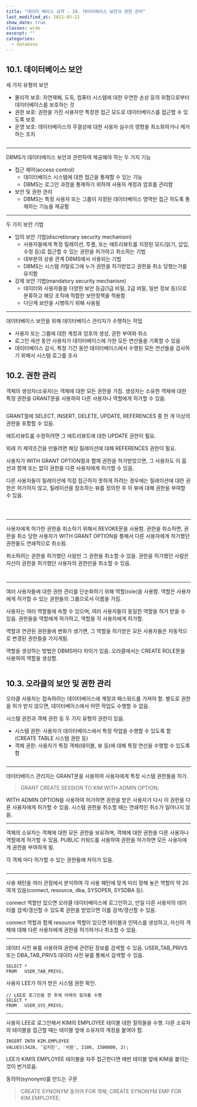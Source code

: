 ```yaml
---
title: "데이터 베이스 요약 - 10. 데이터베이스 보안과 권한 관리"
last_modified_at: 2021-03-12
show_date: true
classes: wide
excerpt: ""
categories:
  - database
---
```


## 10.1. 데이터베이스 보안
세 가지 유형의 보안 
- 물리적 보호: 자연재해, 도둑, 컴퓨터 시스템에 대한 우연한 손상 등의 위험으로부터 데이터베이스를 보호하는 것 
- 권한 보호: 권한을 가진 사용자만 특정한 접근 모드로 데이터베이스를 접근할 수 있도록 보호 
- 운영 보호: 데이터베이스의 무결성에 대한 사용자 실수의 영향을 최소화하거나 제거하는 조치 

<figure style="width: 600px" class="align-center">
 	<img src="{{ '/assets/img/2021-03-12-database_system_10/1.png' }}" alt=""> 
</figure> 

---

DBMS가 데이터베이스 보안과 관련하여 제공해야 하는 두 가지 기능 
- 접근 제어(access control) 
   - 데이터베이스 시스템에 대한 접근을 통제할 수 있는 기능 
   - DBMS는 로그인 과정을 통제하기 위하여 사용자 계정과 암호를 관리함 
- 보안 및 권한 관리 
   - DBMS는 특정 사용자 또는 그룹이 지정된 데이터베이스 영역만 접근 하도록 통제하는 기능을 제공함 

---

두 가지 보안 기법
- 임의 보안 기법(discretionary security mechanism) 
   - 사용자들에게 특정 릴레이션, 투플, 또는 애트리뷰트를 지정된 모드(읽기, 삽입,수정 등)로 접근할 수 있는 권한을 허가하고 취소하는 기법 
   - 대부분의 상용 관계 DBMS에서 사용되는 기법 
   - DBMS는 시스템 카탈로그에 누가 권한을 허가받았고 권한을 취소 당했는가를 유지함 
- 강제 보안 기법(mandatory security mechanism) 
   - 데이터와 사용자들을 다양한 보안 등급(1급 비밀, 2급 비밀, 일반 정보 등)으로 분류하고 해당 조직에 적합한 보안정책을 적용함 
   - 다단계 보안을 시행하기 위해 사용됨 

---

데이터베이스 보안을 위해 데이터베이스 관리자가 수행하는 작업
- 사용자 또는 그룹에 대한 계정과 암호의 생성, 권한 부여와 취소 
- 로그인 세션 동안 사용자가 데이터베이스에 가한 모든 연산들을 기록할 수 있음 
- 데이터베이스 감사, 특정 기간 동안 데이터베이스에서 수행된 모든 연산들을 검사하기 위해서 시스템 로그를 조사 

## 10.2. 권한 관리
객체의 생성자(소유자)는 객체에 대한 모든 권한을 가짐. 
생성자는 소유한 객체에 대한 특정 권한을 GRANT문을 사용하여 다른 사용자나 역할에게 허가할 수 있음. 

<figure style="width: 600px" class="align-center">
 	<img src="{{ '/assets/img/2021-03-12-database_system_10/2.png' }}" alt=""> 
</figure> 

GRANT절에 SELECT, INSERT, DELETE, UPDATE, REFERENCES 중 한 개 이상의 권한을 포함할 수 있음. 

애트리뷰트를 수정하려면 그 애트리뷰트에 대한 UPDATE 권한이 필요. 

외래 키 제약조건을 만들려면 해당 릴레이션에 대해 REFERENCES 권한이 필요. 

사용자가 WITH GRANT OPTION절과 함께 권한을 허가받았으면, 그 사용자도 이 옵션과 함께 또는 없이 권한을 다른 사용자에게 허가할 수 있음. 

다른 사용자들이 릴레이션에 직접 접근하지 못하게 하려는 경우에는 릴레이션에 대한 권한은 허가하지 않고, 
릴레이션을 참조하는 뷰를 정의한 후 이 뷰에 대해 권한을 부여할 수 있음.

<figure style="width: 600px" class="align-center">
 	<img src="{{ '/assets/img/2021-03-12-database_system_10/3.png' }}" alt=""> 
</figure>

<figure style="width: 600px" class="align-center">
 	<img src="{{ '/assets/img/2021-03-12-database_system_10/4.png' }}" alt=""> 
</figure>

<figure style="width: 600px" class="align-center">
 	<img src="{{ '/assets/img/2021-03-12-database_system_10/5.png' }}" alt=""> 
</figure>

---

사용자에게 허가한 권한을 취소하기 위해서 REVOKE문을 사용함. 
권한을 취소하면, 권한을 취소 당한 사용자가 WITH GRANT OPTION을 통해서 다른 사용자에게 허가했던 권한들도 연쇄적으로 취소됨. 

취소하려는 권한을 허가했던 사람만 그 권한을 취소할 수 있음. 
권한을 허가했던 사람은 자신이 권한을 허가했던 사용자의 권한만을 취소할 수 있음. 

<figure style="width: 600px" class="align-center">
 	<img src="{{ '/assets/img/2021-03-12-database_system_10/6.png' }}" alt=""> 
</figure>

<figure style="width: 600px" class="align-center">
 	<img src="{{ '/assets/img/2021-03-12-database_system_10/7.png' }}" alt=""> 
</figure>

---

여러 사용자들에 대한 권한 관리를 단순화하기 위해 역할(role)을 사용함. 
역할은 사용자에게 허가할 수 있는 권한들의 그룹으로서 이름을 가짐. 

사용자는 여러 역할들에 속할 수 있으며, 여러 사용자들이 동일한 역할을 허가 받을 수 있음. 
권한들을 역할에게 허가하고, 역할을 각 사용자에게 허가함. 

역할과 연관된 권한들에 변화가 생기면, 그 역할을 허가받은 모든 사용자들은 자동적으로 변경된 권한들을 가지게됨. 

역할을 생성하는 방법은 DBMS마다 차이가 있음. 
오라클에서는 CREATE ROLE문을 사용하여 역할을 생성함. 

<figure style="width: 600px" class="align-center">
 	<img src="{{ '/assets/img/2021-03-12-database_system_10/8.png' }}" alt=""> 
</figure>

## 10.3. 오라클의 보안 및 권한 관리
오라클 사용자는 접속하려는 데이터베이스에 계정과 패스워드를 가져야 함. 
별도로 권한을 허가 받지 않으면, 데이터베이스에서 어떤 작업도 수행할 수 없음. 

시스템 권한과 객체 권한 등 두 가지 유형의 권한이 있음. 
- 시스템 권한: 사용자가 데이터베이스에서 특정 작업을 수행할 수 있도록 함(CREATE TABLE 시스템 권한 등) 
- 객체 권한: 사용자가 특정 객체(테이블, 뷰 등)에 대해 특정 연산을 수행할 수 있도록 함 

<figure style="width: 600px" class="align-center">
 	<img src="{{ '/assets/img/2021-03-12-database_system_10/9.png' }}" alt=""> 
</figure>

---

데이터베이스 관리자는 GRANT문을 사용하여 사용자에게 특정 시스템 권한들을 허가. 
> GRANT CREATE SESSION TO KIM WITH ADMIN OPTION;

WITH ADMIN OPTION을 사용하여 허가하면 권한을 받은 사용자가 다시 이 권한을 다른 사용자에게 허가할 수 있음. 
시스템 권한을 취소할 때는 연쇄적인 취소가 일어나지 않음. 

---

객체의 소유자는 객체에 대한 모든 권한을 보유하며, 객체에 대한 권한을 다른 사용자나 역할에게 허가할 수 있음. 
PUBLIC 키워드를 사용하여 권한을 허가하면 모든 사용자에게 권한을 부여하게 됨. 

각 객체 마다 허가할 수 있는 권한들에 차이가 있음.

<figure style="width: 600px" class="align-center">
 	<img src="{{ '/assets/img/2021-03-12-database_system_10/10.png' }}" alt=""> 
</figure>

---

사용 패턴을 여러 관점에서 분석하여 각 사용 패턴에 맞게 미리 정해 놓은 역할이 약 20여개 있음(connect, resource, dba, SYSOPER, SYSDBA 등). 

connect 역할만 있으면 오라클 데이터베이스에 로그인하고, 
만일 다른 사용자의 데이터를 검색/갱신할 수 있도록 권한을 받았으면 이를 검색/갱신할 수 있음. 

connect 역할과 함께 resource 역할이 있으면 테이블과 인덱스를 생성하고, 
자신의 객체에 대해 다른 사용자에게 권한을 허가하거나 취소할 수 있음.

---

데이터 사전 뷰를 사용하여 권한에 관련된 정보를 검색할 수 있음. 
USER_TAB_PRIVS 또는 DBA_TAB_PRIVS 데이터 사전 뷰를 통해서 검색할 수 있음. 

```console
SELECT * 
FROM   USER_TAB_PRIVS;
```

사용자 LEE가 허가 받은 시스템 권한 확인. 
```console
// LEE로 로그인을 한 후에 아래의 질의를 수행
SELECT *
FROM   USER_SYS_PRIVS;
```

---

사용자 LEE로 로그인해서 KIM의 EMPLOYEE 테이블 대한 질의들을 수행. 
다른 소유자의 테이블을 접근할 때는 테이블 앞에 소유자의 계정을 붙여야 함. 

```console
INSERT INTO KIM.EMPLOYEE 
VALUES(3428, '김지민', '사원', 2106, 1500000, 2);
```

LEE가 KIM의 EMPLOYEE 테이블을 자주 접근한다면 매번 테이블 앞에 KIM을 붙이는 것이 번거로움. 

동의어(synonym)를 만드는 구문
> CREATE SYNONYM 동의어 FOR 객체; CREATE SYNONYM EMP FOR KIM.EMPLOYEE;


